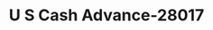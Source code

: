 ---
f_zip-code: 92882
f_state-code: CA
title: U S Cash Advance-28017
f_phone: 909-272-9999
f_city-only: Corona
f_address: 301 West 6Th Street Suite 101 Corona
f_location-unique-id: '28017'
slug: u-s-cash-advance-28017
updated-on: '2024-05-30T13:46:58.046Z'
created-on: '2024-05-30T13:36:59.803Z'
published-on: '2024-05-30T13:54:32.469Z'
f_city-state: cms/city/corona-ca.md
f_company: cms/company/u-s-cash-advance.md
f_state: cms/state/california.md
layout: '[payday-loan].html'
tags: payday-loan
---